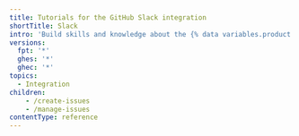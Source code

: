 ```yaml
---
title: Tutorials for the GitHub Slack integration
shortTitle: Slack
intro: 'Build skills and knowledge about the {% data variables.product.github %} Slack integration through examples and hands-on activities.'
versions:
  fpt: '*'
  ghes: '*'
  ghec: '*'
topics:
  - Integration
children:
    - /create-issues
    - /manage-issues
contentType: reference
---
```


